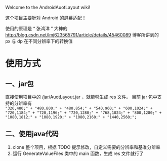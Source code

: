 Welcome to the AndroidAuotLayout wiki!

这个项目主要针对 Android 的屏幕适配！

使用的原理是 “ 张鸿洋 ” 大神的 http://blog.csdn.net/lmj623565791/article/details/45460089 博客所讲到的 px 与 dp 在不同分辨率下的转换值

# 使用方式
## 一、jar包
   直接使用项目中的 /jar/AuotLayout.jar ，就能够生成 res 文件。 目前 jar 包中支持的分辨率有  
`"320,480;" +
            "480,800;" +
            "480,854;" +
            "540,960;" +
            "600,1024;" +
            "720,1184;" +
            "720,1196;" +
            "720,1280;" +
            "768,1024;" +
            "800,1280;" +
            "1080,1812;" +
            "1080,1920;" +
            "1080,2160;" +
            "1440,2560;";`

## 二、使用java代码
   1. clone 整个项目，根据 TODO 提示修改，自定义需要的分辨率和基准分辨率
   2. 运行 GenerateValueFiles 类中的 main 函数，生成 res 文件就行了
